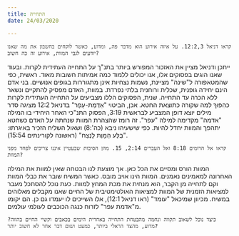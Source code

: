 ```yaml
---
title: התחייה
date: 24/03/2020

---
```


`קראו דניאל 12:2,3. על איזה אירוע הוא מדבר פה, ומדוע, כאשר לוקחים בחשבון את מה שאנו יודעים לגבי המוות, אירוע זה כה חשוב?`

ייתכן ודניאל מציין את האזכור המפורש ביותר בתנ"ך על התחייה העתידית לקרות. ובעוד שאנו הוגים בפסוקים אלו, אנו יכולים ללמוד כמה אמיתות חשובות מאוד. ראשית, כפי שהמטאפורה ל"שינה" מציינת, נשמות נצחיות אינן מתגוררות בגופים אנושיים. בני אדם הינם יחידה גופנית, שכלית ורוחנית בלתי נפרדת. במוות, האדם מפסיק להתקיים ונשאר ללא הכרה עד התחייה. שנית, הפסוקים הללו מצביעים על התחייה העתידית לקרות כהִפּוּךְ למה שקורה כתוצאת החטא. אכן, הביטוי "אַדְמַת-עָפָר" בדניאל 12:2 מציגה סדר מילים יוצא דופן המצביע לבראשית 3:19, הפסוק התנ"כי האחר היחידי בו המילה "אדמה" מקדימה למילה "עפר". זה רומז שהצהרת המוות שנחתה על האדם כשחטא יתהפך והמוות יחדל להיות. כפי שישעיהו ניבא (כה':8) ושאול השליח הזכיר באיגרתו: "בֻּלַּע הַמָּוֶת לָנֶצַח" (ראשונה לקורינתים 15:54).

`קראו אל הרומים 8:18 ואל העברים 2:14, 15. מהן הסיבות שבעטיין איננו צריכים לפחד מפני המוות?`

המוות הורס ומסיים את הכל כאן. אך מוצעת לנו הבטחה שאין למוות את המילה האחרונה למאמינים נאמנים. המוות הינו אויב מובס. כאשר המשיח שובר את כבלי המוות וקם לתחייה מן הקבר, הוא מנחית את מכת המחץ למוות. כעת נוכל להסתכל מעבר למציאות הזמנית של המוות למציאות האולטימטיבית של החיים שאנו מקבלים מאלוהים במשיח. מכיוון שמיכאל "עומד" (ראו דניאל 12:1), אלו השייכים לו יעמדו גם כן. הם יקומו מ"אדמת עפר" לזרוח כנגה הכוכבים לעולמי עולמים.

`כיצד נוכל לשאוב תקווה ונחמה מהבטחת התחייה באחרית הימים בכאבים וקשיי החיים בהווה? מדוע, מהצד הראלי ביותר, כמעט ושום דבר אחר לא חשוב יותר?`